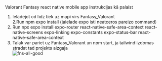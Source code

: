 Valorant Fantasy react native mobile app instrukcijas kā palaist <br>

1. Ielādējot cd līdz tiek uz mapi virs Fantasy_Valorant <br>
2.Run npm expo install (jaielade expo isti neatceros pareizo command) <br>
3. Run npx expo install expo-router react-native-safe-area-context react-native-screens expo-linking expo-constants expo-status-bar react-native-safe-area-context <br>
4. Talak var pariet uz Fantasy_Valorant un npm start, ja tailwind izdomas stradat tad projekts aizgaja <br>
![fns-all-good](https://github.com/21DP2RJerm/ValoFantasy/assets/100911489/2a2b2680-b369-4d94-bd9c-e261eade1b0b)
